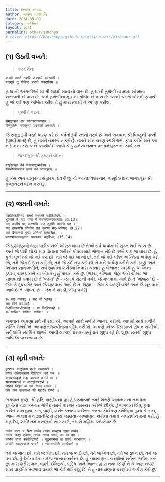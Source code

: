 ```yaml
---
title: ત્રિકાલ સંધ્યા.
author: ભાવેશ પ્રજાપતિ
date: 2024-05-09
category: other
layout: post
permalink: other/sandhya
# cover: https://bhaveshpp.github.io/gita/assets/dinosaur.gif
---
```


## (૧) ઉઠતી વખતે: 

> કર દર્શન:

```
कराग्रे वसते लक्ष्मीः करमध्ये सरस्वती ।
करमूले तु गोविन्दः प्रभाते करदर्शनम ॥
```
હાથ ની આંગળીઓ માં શ્રી લક્ષ્મી માતા નો વાસ છે. હાથ ની હથેળી ના મધ્ય માં માતા સરસ્વતી નો વાસ છે. અને હથેળીના મૂળ માં ગોવિંદ નો વાસ છે. આથી આજે એમની કૃપાથી હું જે કઈ પણ અર્જિત કરીશ તે હું મારા સ્વામી ને અર્પણ કરીશ.

> પૃથ્વીને વંદન:

```
समुद्रवसने देवि पर्वतस्तनमण्डले ।
विष्णुपत्नि नमस्तुभ्यं पादस्पर्शं क्षमस्वमे ॥
```
જે સમુદ્ર રૂપી વસ્ત્રો ધારણ કરે છે, પર્વતો રૂપી સ્તનો ધરાવે છે અને ભગવાન શ્રી વિષ્ણુની પત્ની (પૃથ્વી માતાં) છે, હું તમને નમસ્કાર કરું છું. તમને મારા ચરણ સ્પર્શ થસે. કૃપા કરીને મને આ માટે ક્ષમા કરો અને આશીર્વાદ આપો કે હું હમેશા તમારા પર ધર્મયુક્ત ના કાર્ય કરું.

> જગદગુરુ શ્રી કૃષ્ણને વંદન:

```
वसुदेवसुतं देवं कंसचाणूरमर्दनम् ।
देवकीपरमानन्दं कृष्णं वंदे जगद्गुरुम् ॥
```
હું કંસ અને ચાનુરના સંહારક, દેવકીજી નો આનંદ વધારનાર, વાસુદેવનંદન જગદગુરુ શ્રી કૃષ્ણચંદ્રને વંદન કરું છું.

---

## (૨) જમતી વખતે:

```
यज्ञशिष्टाशिन: सन्तो मुच्यन्ते सर्वकिल्बिषै: ।
भुञ्जते ते त्वघं पापा ये पचन्त्यात्मकारणात् ॥3.13॥
यत् करोषि यद् अश्नासि यज् जुहोषि ददासि यत् ।
यत् तपस्यसि कौन्तेय तत् कुरुष्व मद्-अर्पणम् ॥9.27॥
अहं वैश्वानरो भूत्वा प्राणिनां देहमाश्रित: ।
प्राणापानसमायुक्त: पचाम्यन्नं चतुर्विधम् ॥15.14॥
```
જે પુણ્યપુરુષો યજ્ઞ પછી બચેલો ખોરાક ખાય છે તેઓ સર્વ પાપોમાંથી મુક્ત થઈ જાય છે અને જે પાપી લોકો માત્ર પોતાના શરીરને પોષવા માટે ભોજન રાંધે છે તેઓ પાપ જ ખાય છે.
હે કુંતી પુત્ર! તમે જે કંઈ કરો છો, તમે જે કંઈ ખાઓ છો, તમે જે કંઈ પવિત્ર અગ્નિમાં અર્પણ કરો છો, તમે જે કંઈ દાન કરો છો, તમે જે કંઈ તપ કરો છો, તે મને અર્પણ કરીને કરો.
પ્રાણ અને અપાન સાથે મળીને, સર્વ જીવોના શરીરમાં નિવાસ કરનાર હું વૈશ્વાનર સ્વરૂપે હું અગ્નિના રૂપમાં, ચાર પ્રકારો ના ખોરાકનું હું પાચન કરું છું. 
[ભક્ષ્ય, ભોજ્ય, લેહ્ય અને ચોષ્ય: જે ચાવવાથી ખવાય છે તે 'ભક્ષ્ય' છે - જેમ કે રોટલી વગેરે. જે ગળવામાં આવે છે તે 'ભોજ્ય' છે - જેમ કે દૂધ વગેરે અને જે ચાટવામાં આવે છે તે 'લેહ્યા' - જેમ કે ચટણી વગેરે અને જે ચૂસવામાં આવે છે તે 'ચોષ્ય' છે - જેમ કે શેરડી, લીંબુ વગેરે]

```
ॐ सह नाववतु । सह नौ भुनक्तु ।
सह वीर्यं करवावहै ।
तेजस्विनावधीतमस्तु । मा विद्‌विषावहै ॥
ॐ शान्ति: शान्ति: शान्ति: ॥
```
ભગવાન આપણા સર્વ ની રક્ષા કરે. 
આપણે સાથે મળીને આનંદ કરીએ. 
આપણે સાથે મળીને શક્તિ મેળવીએ. 
આપણે તેજસ્વીતામાં વૃદ્ધિ કરીએ. 
આપણે એકબીજા પ્રત્યે દ્વેષ ન રાખીએ. 
સર્વે શાંતિ સ્થાપિત થાઓ.
આવી લાગણી ધરાવનારનું મન શુદ્ધ રહે છે. 
શુદ્ધ મનથી શુદ્ધ ભાવિ ઉત્પન્ન થાય છે.

---

## (૩) સૂતી વખતે:

```
कृष्णाय वासुदेवाय हरये परमात्मने ।
प्रणतः क्लेशनाशाय गोविंदाय नमो नमः ॥
करचरणकृतं वाक् कायजं कर्मजं वा ।
श्रवणनयनजं वा मानसंवापराधं ।
विहितं विहितं वा सर्व मेतत् क्षमस्व ।
जय जय करुणाब्धे श्री महादेव शम्भो ॥
```
ભગવાન કૃષ્ણ, શ્રી હરિ, વાસુદેવના પુત્ર હે પરમાત્મા! તમરે શરણે આવનાર ના તમામના દુઃખોનો નાશ કરનાર ગોવિંદ તમને વારંવાર નમસ્કાર કરીએ છીએ.
હે ભગવાન શિવ, કૃપા કરીને મારા હાથ, પગ, વાણી, શરીર અથવા શરીરના અન્ય કોઈપણ કર્મેન્દ્રિય દ્વારા કે કાન, આંખ અથવા મન જ્ઞાનેન્દ્રિય દ્વારા જાણતા-અજાણતા થયેલા તમામ અપરાધોને ક્ષમા કરો. હે મહાદેવ, શંભો! તમે કરુણાનો સાગર છો, તમારો મહિમા અપરંપાર છે.

```
त्वमेव माता च पिता त्वमेव त्वमेव बन्धुश्च सखा त्वमेव ।
त्वमेव विद्या द्रविणम् त्वमेव त्वमेव सर्वम् मम देव देव ।
कायेन वाचा मनसेन्द्रियैर्वा । बुद्ध्यात्मना वा प्रकृतेः स्वभावात् ।
करोमि यद्यत्सकलं परस्मै । नारायणयेति समर्पयामि ॥
```
તમે જ માતા છો, તમે જ પિતા છો, તમે જ ભાઈ છો, તમે જ મિત્ર છો, તમે જ જ્ઞાન છો, તમે જ ધન છો. હે દેવોના દેવ! તમેજ જ મારું સર્વસ્વ છે.
હું નારાયણના ચરણોમાં સર્વસ્વ અર્પણ કરું છું. મારા શરીર, મન, વાણી, ઈન્દ્રિયો, બુદ્ધિ અને આત્મા દ્વારા તથા જાણીને કે અજ્ઞાનપણે મારા પ્રાકૃતિક સ્વભાવ પ્રમાણે જે કંઈ થઈ રહ્યું છે, તે હું નારાયણના ચરણોમાં અર્પણ કરું છું. 

---